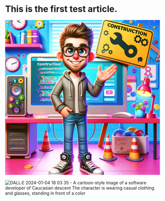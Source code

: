 # This is the first test article.

![Image](https://github.com/computebender/benmunrome-articles/blob/main/test-article-1/images/under_construction.png)

![DALL·E 2024-01-04 18 03 35 - A cartoon-style image of a software developer of Caucasian descent  The character is wearing casual clothing and glasses, standing in front of a color](https://github.com/computebender/benmunrome-articles/assets/8071151/2412ae91-bfd3-4012-9f17-0b2c20fcb98c)
